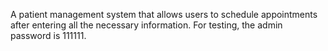 A patient management system that allows users to schedule appointments after entering all the necessary information.
For testing, the admin password is 111111.
